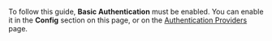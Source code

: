 To follow this guide, <b>Basic Authentication</b> must be enabled.
You can enable it in the <b>Config</b> section on this page, or on the <a href="/authentication/providers">Authentication Providers</a> page.
